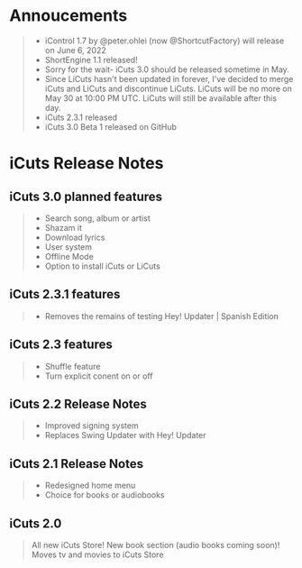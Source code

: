# Annoucements

> - iControl 1.7 by @peter.ohlei (now @ShortcutFactory) will release on June 6, 2022
> - ShortEngine 1.1 released!
> - Sorry for the wait- iCuts 3.0 should be released sometime in May.
> - Since LiCuts hasn't been updated in forever, I've decided to merge iCuts and LiCuts and discontinue LiCuts. LiCuts will be no more on May 30 at 10:00 PM UTC. LiCuts will still be available after this day.
> - iCuts 2.3.1 released
> - iCuts 3.0 Beta 1 released on GitHub

# iCuts Release Notes

## iCuts 3.0 planned features

> - Search song, album or artist
> - Shazam it
> - Download lyrics
> - User system
> - Offline Mode
> - Option to install iCuts or LiCuts

## iCuts 2.3.1 features
> - Removes the remains of testing Hey! Updater | Spanish Edition

## iCuts 2.3 features

> - Shuffle feature
> - Turn explicit conent on or off

## iCuts 2.2 Release Notes
> - Improved signing system
> - Replaces Swing Updater with Hey! Updater

## iCuts 2.1 Release Notes
> - Redesigned home menu
> - Choice for books or audiobooks

## iCuts 2.0
>All new iCuts Store! New book section (audio books coming soon)! Moves tv and movies to iCuts Store
